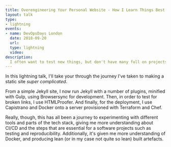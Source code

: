 ```yaml
---
title: Overengineering Your Personal Website - How I Learn Things Best
layout: talk
type:
- lightning
events:
- name: DevOpsDays London
  date: 2018-09-20
  url:
  type: lightning
  video:
description:
  I often want to test new things, but don't have many full on projects. If I want to test a full deployment pipeline, from local development to production, I need something to deploy. So I've made my personal website _super complicated_.
---
```

In this lightning talk, I'll take your through the journey I've taken to making a static site _super complicated_.

From a simple Jekyll site, I now run Jekyll with a number of plugins, minified with Gulp, using Browsersync for development. Then, in order to test for broken links, I use HTMLProofer. And finally, for the deployment, I use Capistrano and Docker onto a server provisioned with Terraform and Chef.

Really, though, this has all been a journey to experimenting with different tools and parts of the tech stack, giving me more understanding about CI/CD and the steps that are essential for a software projects such as testing and reproducibility. Additionally, it's given me more understanding of Docker, and producing lean (or in my case not quite so lean) built artefacts.
